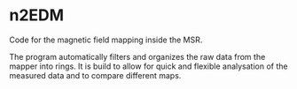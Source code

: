 # n2EDM

Code for the magnetic field mapping inside the MSR. 

The program automatically filters and organizes the raw data from the mapper into rings. 
It is build to allow for quick and flexible analysation of the measured data and to compare different maps. 


